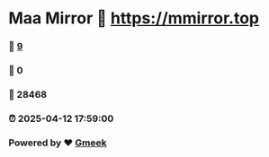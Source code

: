 # Maa Mirror :link: https://mmirror.top 
### :page_facing_up: [9](https://mmirror.top/tag.html) 
### :speech_balloon: 0 
### :hibiscus: 28468 
### :alarm_clock: 2025-04-12 17:59:00 
### Powered by :heart: [Gmeek](https://github.com/Meekdai/Gmeek)
